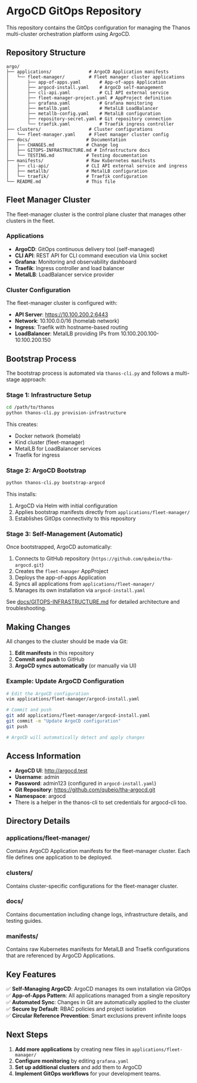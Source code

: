 # ArgoCD GitOps Repository

This repository contains the GitOps configuration for managing the Thanos multi-cluster orchestration platform using ArgoCD.

## Repository Structure

```
argo/
├── applications/              # ArgoCD Application manifests
│   └── fleet-manager/         # Fleet manager cluster applications
│       ├── app-of-apps.yaml       # App-of-apps Application
│       ├── argocd-install.yaml    # ArgoCD self-management
│       ├── cli-api.yaml           # CLI API external service
│       ├── fleet-manager-project.yaml # AppProject definition
│       ├── grafana.yaml           # Grafana monitoring
│       ├── metallb.yaml           # MetalLB LoadBalancer
│       ├── metallb-config.yaml    # MetalLB configuration
│       ├── repository-secret.yaml # Git repository connection
│       └── traefik.yaml           # Traefik ingress controller
├── clusters/                  # Cluster configurations
│   └── fleet-manager.yaml     # Fleet manager cluster config
├── docs/                     # Documentation
│   ├── CHANGES.md            # Change log
│   ├── GITOPS-INFRASTRUCTURE.md # Infrastructure docs
│   └── TESTING.md            # Testing documentation
├── manifests/                # Raw Kubernetes manifests
│   ├── cli-api/              # CLI API external service and ingress
│   ├── metallb/              # MetalLB configuration
│   └── traefik/              # Traefik configuration
└── README.md                 # This file
```

## Fleet Manager Cluster

The fleet-manager cluster is the control plane cluster that manages other clusters in the fleet.

### Applications

- **ArgoCD**: GitOps continuous delivery tool (self-managed)
- **CLI API**: REST API for CLI command execution via Unix socket
- **Grafana**: Monitoring and observability dashboard
- **Traefik**: Ingress controller and load balancer
- **MetalLB**: LoadBalancer service provider

### Cluster Configuration

The fleet-manager cluster is configured with:

- **API Server**: <https://10.100.200.2:6443>
- **Network**: 10.100.0.0/16 (homelab network)
- **Ingress**: Traefik with hostname-based routing
- **LoadBalancer**: MetalLB providing IPs from 10.100.200.100-10.100.200.150

## Bootstrap Process

The bootstrap process is automated via `thanos-cli.py` and follows a multi-stage approach:

### Stage 1: Infrastructure Setup

```bash
cd /path/to/thanos
python thanos-cli.py provision-infrastructure
```

This creates:

- Docker network (homelab)
- Kind cluster (fleet-manager)
- MetalLB for LoadBalancer services
- Traefik for ingress

### Stage 2: ArgoCD Bootstrap

```bash
python thanos-cli.py bootstrap-argocd
```

This installs:

1. ArgoCD via Helm with initial configuration
2. Applies bootstrap manifests directly from `applications/fleet-manager/`
3. Establishes GitOps connectivity to this repository

### Stage 3: Self-Management (Automatic)

Once bootstrapped, ArgoCD automatically:

1. Connects to GitHub repository (`https://github.com/qubeio/tha-argocd.git`)
2. Creates the `fleet-manager` AppProject
3. Deploys the app-of-apps Application
4. Syncs all applications from `applications/fleet-manager/`
5. Manages its own installation via `argocd-install.yaml`

See [docs/GITOPS-INFRASTRUCTURE.md](./docs/GITOPS-INFRASTRUCTURE.md) for detailed architecture and troubleshooting.

## Making Changes

All changes to the cluster should be made via Git:

1. **Edit manifests** in this repository
2. **Commit and push** to GitHub
3. **ArgoCD syncs automatically** (or manually via UI)

### Example: Update ArgoCD Configuration

```bash
# Edit the ArgoCD configuration
vim applications/fleet-manager/argocd-install.yaml

# Commit and push
git add applications/fleet-manager/argocd-install.yaml
git commit -m "Update ArgoCD configuration"
git push

# ArgoCD will automatically detect and apply changes
```

## Access Information

- **ArgoCD UI**: <http://argocd.test>
- **Username**: admin
- **Password**: admin123 (configured in `argocd-install.yaml`)
- **Git Repository**: <https://github.com/qubeio/tha-argocd.git>
- **Namespace**: argocd
- There is a helper in the thanos-cli to set credentials for argocd-cli too.

## Directory Details

### applications/fleet-manager/

Contains ArgoCD Application manifests for the fleet-manager cluster. Each file defines one application to be deployed.

### clusters/

Contains cluster-specific configurations for the fleet-manager cluster.

### docs/

Contains documentation including change logs, infrastructure details, and testing guides.

### manifests/

Contains raw Kubernetes manifests for MetalLB and Traefik configurations that are referenced by ArgoCD Applications.

## Key Features

✅ **Self-Managing ArgoCD**: ArgoCD manages its own installation via GitOps  
✅ **App-of-Apps Pattern**: All applications managed from a single repository  
✅ **Automated Sync**: Changes in Git are automatically applied to the cluster  
✅ **Secure by Default**: RBAC policies and project isolation  
✅ **Circular Reference Prevention**: Smart exclusions prevent infinite loops

## Next Steps

1. **Add more applications** by creating new files in `applications/fleet-manager/`
2. **Configure monitoring** by editing `grafana.yaml`
3. **Set up additional clusters** and add them to ArgoCD
4. **Implement GitOps workflows** for your development teams.
